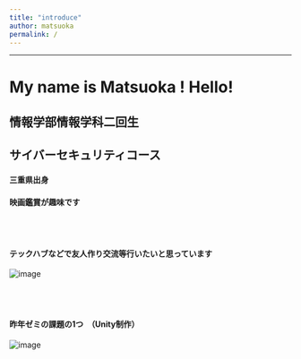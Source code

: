 ```yaml
---
title: "introduce"
author: matsuoka
permalink: /
---
```







---
<!--
以下テンプレート

# 見出し1
## 見出し2
### 見出し3
#### 見出し4
##### 見出し5
###### 見出し6
-->
# My name is Matsuoka ! Hello!
## 情報学部情報学科二回生　　
## サイバーセキュリティコース
#### 三重県出身
#### 映画鑑賞が趣味です
<br>
<br>

<!--
改行は、行末に半角スペースを2個いれる
次の行

[リンク](https://www.google.co.jp/)

**太字**

> 引用
>> 多重引用


- 箇条書きリスト
  - ネスト
    - さらにネスト


1. 番号付きリスト
   1. ネスト
      1. さらにネスト
1. 番号なしリスト

| 列1  | 列2  |
|-----|-----|
| 内容  | 内容  |
| 内容  | 内容  |
![image](/GHPages_WebSite1/assets/images/logo-150.png)
-->
#### テックハブなどで友人作り交流等行いたいと思っています
![image](https://github.com/mmmm0123/GHPages_WebSite1/blob/main/assets/images/logo-150.png?raw=true)
<br>
<br>
<br>
<br>
#### 昨年ゼミの課題の1つ　（Unity制作）
![image](/GHPages_WebSite1/assets/images/スクリーンショット%202023-05-02%2019.34.17.png)
